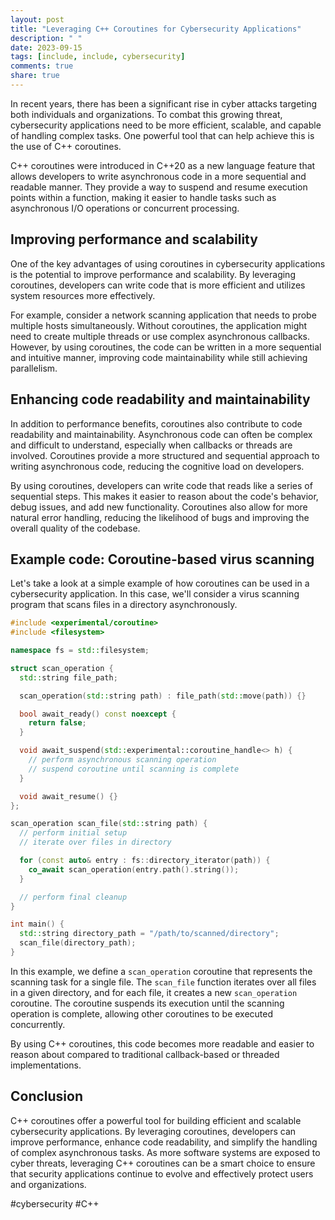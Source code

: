 ```yaml
---
layout: post
title: "Leveraging C++ Coroutines for Cybersecurity Applications"
description: " "
date: 2023-09-15
tags: [include, include, cybersecurity]
comments: true
share: true
---
```


In recent years, there has been a significant rise in cyber attacks targeting both individuals and organizations. To combat this growing threat, cybersecurity applications need to be more efficient, scalable, and capable of handling complex tasks. One powerful tool that can help achieve this is the use of C++ coroutines.

C++ coroutines were introduced in C++20 as a new language feature that allows developers to write asynchronous code in a more sequential and readable manner. They provide a way to suspend and resume execution points within a function, making it easier to handle tasks such as asynchronous I/O operations or concurrent processing.

## Improving performance and scalability

One of the key advantages of using coroutines in cybersecurity applications is the potential to improve performance and scalability. By leveraging coroutines, developers can write code that is more efficient and utilizes system resources more effectively.

For example, consider a network scanning application that needs to probe multiple hosts simultaneously. Without coroutines, the application might need to create multiple threads or use complex asynchronous callbacks. However, by using coroutines, the code can be written in a more sequential and intuitive manner, improving code maintainability while still achieving parallelism.

## Enhancing code readability and maintainability

In addition to performance benefits, coroutines also contribute to code readability and maintainability. Asynchronous code can often be complex and difficult to understand, especially when callbacks or threads are involved. Coroutines provide a more structured and sequential approach to writing asynchronous code, reducing the cognitive load on developers.

By using coroutines, developers can write code that reads like a series of sequential steps. This makes it easier to reason about the code's behavior, debug issues, and add new functionality. Coroutines also allow for more natural error handling, reducing the likelihood of bugs and improving the overall quality of the codebase.

## Example code: Coroutine-based virus scanning

Let's take a look at a simple example of how coroutines can be used in a cybersecurity application. In this case, we'll consider a virus scanning program that scans files in a directory asynchronously.

```cpp
#include <experimental/coroutine>
#include <filesystem>

namespace fs = std::filesystem;

struct scan_operation {
  std::string file_path;

  scan_operation(std::string path) : file_path(std::move(path)) {}

  bool await_ready() const noexcept {
    return false;
  }

  void await_suspend(std::experimental::coroutine_handle<> h) {
    // perform asynchronous scanning operation
    // suspend coroutine until scanning is complete
  }

  void await_resume() {}
};

scan_operation scan_file(std::string path) {
  // perform initial setup
  // iterate over files in directory

  for (const auto& entry : fs::directory_iterator(path)) {
    co_await scan_operation(entry.path().string());
  }

  // perform final cleanup
}

int main() {
  std::string directory_path = "/path/to/scanned/directory";
  scan_file(directory_path);
}
```

In this example, we define a `scan_operation` coroutine that represents the scanning task for a single file. The `scan_file` function iterates over all files in a given directory, and for each file, it creates a new `scan_operation` coroutine. The coroutine suspends its execution until the scanning operation is complete, allowing other coroutines to be executed concurrently.

By using C++ coroutines, this code becomes more readable and easier to reason about compared to traditional callback-based or threaded implementations.

## Conclusion

C++ coroutines offer a powerful tool for building efficient and scalable cybersecurity applications. By leveraging coroutines, developers can improve performance, enhance code readability, and simplify the handling of complex asynchronous tasks. As more software systems are exposed to cyber threats, leveraging C++ coroutines can be a smart choice to ensure that security applications continue to evolve and effectively protect users and organizations.

#cybersecurity #C++